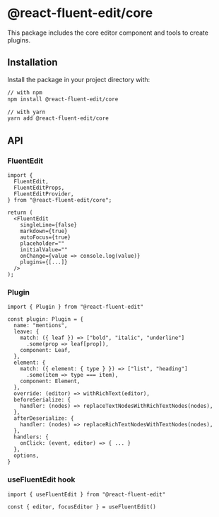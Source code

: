 # @react-fluent-edit/core

This package includes the core editor component and tools to create plugins.

## Installation

Install the package in your project directory with:

```bash
// with npm
npm install @react-fluent-edit/core

// with yarn
yarn add @react-fluent-edit/core
```

## API

### FluentEdit

```tsx
import {
  FluentEdit,
  FluentEditProps,
  FluentEditProvider,
} from "@react-fluent-edit/core";

return (
  <FluentEdit 
    singleLine={false}
    markdown={true}
    autoFocus={true}
    placeholder=""
    initialValue=""
    onChange={value => console.log(value)}
    plugins={[...]}
  />
);
```

### Plugin

```tsx
import { Plugin } from "@react-fluent-edit"

const plugin: Plugin = {
  name: "mentions",
  leave: {
    match: ({ leaf }) => ["bold", "italic", "underline"]
      .some(prop => leaf[prop]),
    component: Leaf,
  },
  element: {
    match: ({ element: { type } }) => ["list", "heading"]
      .some(item => type === item),
    component: Element,
  },
  override: (editor) => withRichText(editor),
  beforeSerialize: {
    handler: (nodes) => replaceTextNodesWithRichTextNodes(nodes),
  },
  afterDeserialize: {
    handler: (nodes) => replaceRichTextNodesWithTextNodes(nodes),
  },
  handlers: {
    onClick: (event, editor) => { ... }
  },
  options,
}
```

### useFluentEdit hook

```tsx
import { useFluentEdit } from "@react-fluent-edit"

const { editor, focusEditor } = useFluentEdit()
```
